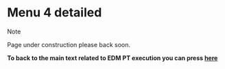 # Menu 4 detailed

> [!NOTE]
> Page under construction please back soon.

**__To back to the main text related to EDM PT execution you can press [here](../About_EDMPT_Solution.md)__**
